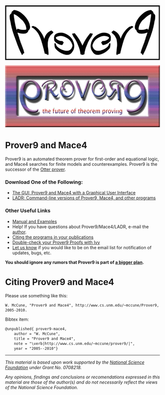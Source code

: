 <p align="center">
  <img width=512 src="imgs/prover9-5a-512t.gif">
</p>
<p align="center">
  <img width=512 src="imgs/prover9t.gif">
</p>

# Prover9 and Mace4

Prover9 is an automated theorem prover for first-order and equational logic, and Mace4 searches for finite models and counterexamples. Prover9 is the successor of the [Otter prover](http://www.cs.unm.edu/~mccune/otter/).

### Download One of the Following:

- [The GUI: Prover9 and Mace4 with a Graphical User Interface](https://github.com/laitep/Prover9-Mace4-v05/releases/tag/v1.0.0)
- [LADR: Command-line versions of Prover9, Mace4, and other programs](https://github.com/laitep/ladr/releases/tag/v1.0.0)

### Other Useful Links

- [Manual and Examples](https://laitep.github.io/ladr/)
- Help! If you have questions about Prover9/Mace4/LADR, e-mail the [author](http://www.cs.unm.edu/~mccune).
- [Citing the programs in your publications](#citing-prover9-and-mace4)
- [Double-check your Prover9 Proofs with Ivy](http://www.cs.unm.edu/~mccune/ivy_check_prover9/)
- [Let us know](http://www.cs.unm.edu/~mccune/) if you would like to be on the email list for notification of updates, bugs, etc.

**You should ignore any rumors that Prover9 is part of [a bigger plan](imgs/plan-9-from-outer-space.jpg).**

# Citing Prover9 and Mace4

Please use something like this:

```
W. McCune, "Prover9 and Mace4", http://www.cs.unm.edu/~mccune/Prover9, 2005-2010.
```

Bibtex item:

```
@unpublished{ prover9-mace4,
    author = "W. McCune",
    title = "Prover9 and Mace4",
    note = "\verb|http://www.cs.unm.edu/~mccune/prover9/|",
    year = "2005--2010"}
```

---

_This material is based upon work supported by the [National Science Foundation](http://www.nsf.gov) under Grant No. 0708218._

_Any opinions, findings and conclusions or recomendations expressed in this material are those of the author(s) and do not necessarily reflect the views of the National Science Foundation._
